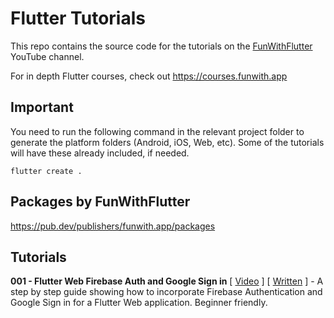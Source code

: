 # Flutter Tutorials

This repo contains the source code for the tutorials on the [FunWithFlutter](https://www.youtube.com/funwithflutter) YouTube channel.

For in depth Flutter courses, check out https://courses.funwith.app

## Important

You need to run the following command in the relevant project folder to generate the platform folders (Android, iOS, Web, etc). Some of the tutorials will have these already included, if needed.

```
flutter create .
```

## Packages by FunWithFlutter

https://pub.dev/publishers/funwith.app/packages

## Tutorials

**001 - Flutter Web Firebase Auth and Google Sign in** \[ [Video](https://youtu.be/0HLt1TYA600) \] \[ [Written](https://levelup.gitconnected.com/using-firebase-in-flutter-web-4b99952180aa) \] - A step by step guide showing how to incorporate Firebase Authentication and Google Sign in for a Flutter Web application. Beginner friendly.
